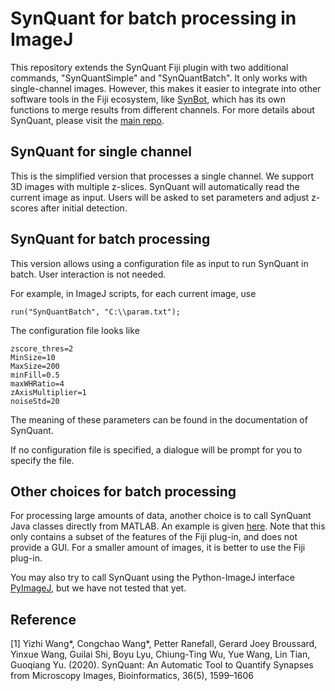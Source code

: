 # SynQuant for batch processing in ImageJ

This repository extends the SynQuant Fiji plugin with two additional commands, "SynQuantSimple" and "SynQuantBatch".
It only works with single-channel images.
However, this makes it easier to integrate into other software tools in the Fiji ecosystem, like [SynBot](https://github.com/Eroglu-Lab/Syn_Bot), which has its own functions to merge results from different channels.
For more details about SynQuant, please visit the [main repo](https://github.com/yu-lab-vt/SynQuant).

## SynQuant for single channel
This is the simplified version that processes a single channel. We support 3D images with multiple z-slices.
SynQuant will automatically read the current image as input. Users will be asked to set parameters and adjust z-scores after initial detection.

## SynQuant for batch processing
This version allows using a configuration file as input to run SynQuant in batch. User interaction is not needed.

For example, in ImageJ scripts, for each current image, use
```
run("SynQuantBatch", "C:\\param.txt");
```

The configuration file looks like
```
zscore_thres=2
MinSize=10
MaxSize=200  
minFill=0.5  
maxWHRatio=4
zAxisMultiplier=1
noiseStd=20
```

The meaning of these parameters can be found in the documentation of SynQuant.

If no configuration file is specified, a dialogue will be prompt for you to specify the file.

## Other choices for batch processing
For processing large amounts of data, another choice is to call SynQuant Java classes directly from MATLAB. An example is given [here](https://github.com/freemanwyz/SynQuant_MATLAB_Java). Note that this only contains a subset of the features of the Fiji plug-in, and does not provide a GUI. For a smaller amount of images, it is better to use the Fiji plug-in.

You may also try to call SynQuant using the Python-ImageJ interface [PyImageJ](https://github.com/imagej/pyimagej), but we have not tested that yet.

## Reference
[1] Yizhi Wang*, Congchao Wang*, Petter Ranefall, Gerard Joey Broussard, Yinxue Wang, Guilai Shi, Boyu Lyu, Chiung-Ting Wu, Yue Wang, Lin Tian, Guoqiang Yu. (2020). SynQuant: An Automatic Tool to Quantify Synapses from Microscopy Images, Bioinformatics, 36(5), 1599–1606

